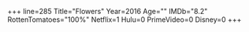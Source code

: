 +++
line=285
Title="Flowers"
Year=2016
Age=""
IMDb="8.2"
RottenTomatoes="100%"
Netflix=1
Hulu=0
PrimeVideo=0
Disney=0
+++

